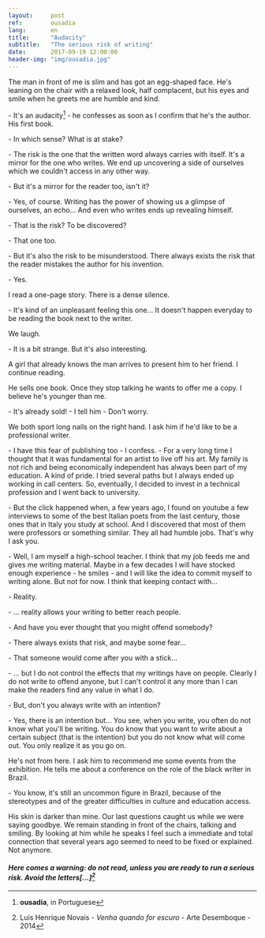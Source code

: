 ```yaml
---
layout:     post
ref:		ousadia
lang: 		en
title:      "Audacity"
subtitle:   "The serious risk of writing"
date:       2017-09-19 12:00:00
header-img: "img/ousadia.jpg"
---
```


The man in front of me is slim and has got an egg-shaped face. He's leaning on the chair with a relaxed look, half complacent, but his eyes and smile when he greets me are humble and kind.

\- It's an audacity[^ousadia] - he confesses as soon as I confirm that he's the author. His first book.

\- In which sense? What is at stake?

\- The risk is the one that the written word always carries with itself. It's a mirror for the one who writes. We end up uncovering a side of ourselves which we couldn't access in any other way.

\- But it's a mirror for the reader too, isn't it?

\- Yes, of course. Writing has the power of showing us a glimpse of ourselves, an echo... And even who writes ends up revealing himself.

\- That is the risk? To be discovered?

\- That one too.

\- But it's also the risk to be misunderstood. There always exists the risk that the reader mistakes the author for his invention.

\- Yes.

I read a one-page story. There is a dense silence.

\- It's kind of an unpleasant feeling this one... It doesn't happen everyday to be reading the book next to the writer.

We laugh.

\- It is a bit strange. But it's also interesting.

A girl that already knows the man arrives to present him to her friend. I continue reading.

He sells one book. Once they stop talking he wants to offer me a copy. I believe he's younger than me.

\- It's already sold! - I tell him - Don't worry.

We both sport long nails on the right hand. I ask him if he'd like to be a professional writer.

\- I have this fear of publishing too - I confess. - For a very long time I thought that it was fundamental for an artist to live off his art. My family is not rich and being economically independent has always been part of my education. A kind of pride. I tried several paths but I always ended up working in call centers. So, eventually, I decided to invest in a technical profession and I went back to university.

\- But the click happened when, a few years ago, I found on youtube a few interviews to some of the best Italian poets from the last century, those ones that in Italy you study at school. And I discovered that most of them were professors or something similar. They all had humble jobs. That's why I ask you.

\- Well, I am myself a high-school teacher. I think that my job feeds me and gives me writing material. Maybe in a few decades I will have stocked enough experience - he smiles - and I will like the idea to commit myself to writing alone. But not for now. I think that keeping contact with...

\- Reality.

\- ... reality allows your writing to better reach people.

\- And have you ever thought that you might offend somebody?

\- There always exists that risk, and maybe some fear...

\- That someone would come after you with a stick...

\- ... but I do not control the effects that my writings have on people. Clearly I do not write to offend anyone, but I can't control it any more than I can make the readers find any value in what I do.

\- But, don't you always write with an intention?

\- Yes, there is an intention but... You see, when you write, you often do not know what you'll be writing. You do know that you want to write about a certain subject (that is the intention) but you do not know what will come out. You only realize it as you go on.

He's not from here. I ask him to recommend me some events from the exhibition. He tells me about a conference on the role of the black writer in Brazil.

\- You know, it's still an uncommon figure in Brazil, because of the stereotypes and of the greater difficulties in culture and education access.

His skin is darker than mine. Our last questions caught us while we were saying goodbye. We remain standing in front of the chairs, talking and smiling. By looking at him while he speaks I feel such a immediate and total connection that several years ago seemed to need to be fixed or explained. Not anymore.

#### *Here comes a warning: do not read, unless you are ready to run a serious risk. Avoid the letters[...][^quotation]*

[^ousadia]: **ousadia**, in Portuguese

[^quotation]: Luís Henrique Novais - *Venha quando for escuro* - Arte Desemboque - 2014